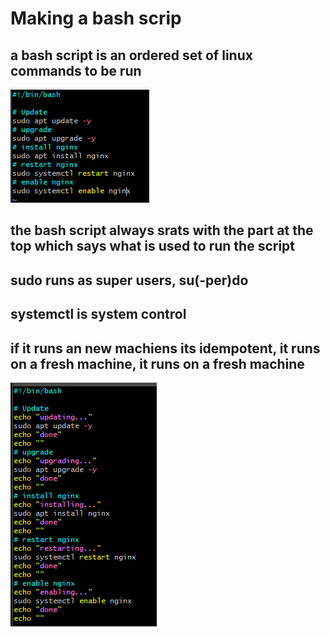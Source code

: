 # Making a bash scrip
## a bash script is an ordered set of linux commands to be run
![Alt text](images/image.png)
## the bash script always srats with the part at the top which says what is used to run the script
## sudo runs as super users, su(-per)do 
## systemctl is system control

## if it runs an new machiens its idempotent, it runs on a fresh machine, it runs on a fresh machine
![Alt text](images/image2.png)
